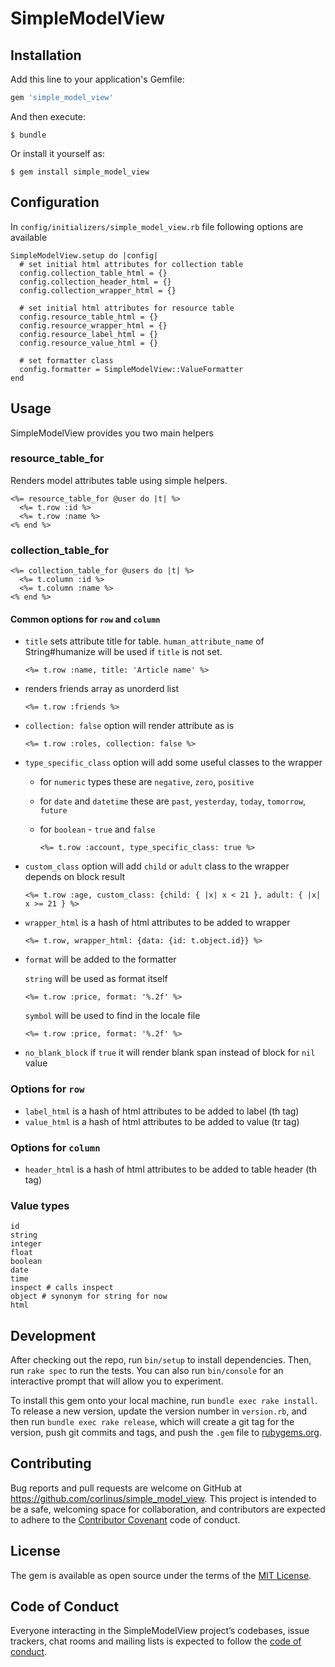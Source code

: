 # SimpleModelView

## Installation

Add this line to your application's Gemfile:

```ruby
gem 'simple_model_view'
```

And then execute:

    $ bundle

Or install it yourself as:

    $ gem install simple_model_view

## Configuration

  In `config/initializers/simple_model_view.rb` file following options are available

    SimpleModelView.setup do |config|
      # set initial html attributes for collection table
      config.collection_table_html = {}
      config.collection_header_html = {}
      config.collection_wrapper_html = {}

      # set initial html attributes for resource table
      config.resource_table_html = {}
      config.resource_wrapper_html = {}
      config.resource_label_html = {}
      config.resource_value_html = {}

      # set formatter class
      config.formatter = SimpleModelView::ValueFormatter
    end

## Usage

SimpleModelView provides you two main helpers

### resource_table_for

Renders model attributes table using simple helpers.

    <%= resource_table_for @user do |t| %>
      <%= t.row :id %>
      <%= t.row :name %>
    <% end %>

### collection_table_for

    <%= collection_table_for @users do |t| %>
      <%= t.column :id %>
      <%= t.column :name %>
    <% end %>

#### Common options for `row` and `column`

* `title` sets attribute title for table. `human_attribute_name` of String#humanize will be used if `title` is not set.

    `<%= t.row :name, title: 'Article name' %>`

* renders friends array as unorderd list

    `<%= t.row :friends %>`

* `collection: false` option will render attribute as is

    `<%= t.row :roles, collection: false %>`

* `type_specific_class` option will add some useful classes to the wrapper
  * for `numeric` types these are `negative`, `zero`, `positive`
  * for `date` and `datetime` these are `past`, `yesterday`, `today`, `tomorrow`, `future`
  * for `boolean` - `true` and `false`

    `<%= t.row :account, type_specific_class: true %>`

* `custom_class` option will add `child` or `adult` class to the wrapper depends on block result

    `<%= t.row :age, custom_class: {child: { |x| x < 21 }, adult: { |x| x >= 21 } %>`

* `wrapper_html` is a hash of html attributes to be added to wrapper

    `<%= t.row, wrapper_html: {data: {id: t.object.id}} %>`

* `format` will be added to the formatter

  `string` will be used as format itself

    `<%= t.row :price, format: '%.2f' %>`

  `symbol` will be used to find in the locale file

    `<%= t.row :price, format: '%.2f' %>`

* `no_blank_block` if `true` it will render blank span instead of block for `nil` value

### Options for `row`

* `label_html` is a hash of html attributes to be added to label (th tag)
* `value_html` is a hash of html attributes to be added to value (tr tag)

### Options for `column`

* `header_html` is a hash of html attributes to be added to table header (th tag)

### Value types

    id
    string
    integer
    float
    boolean
    date
    time
    inspect # calls inspect
    object # synonym for string for now
    html

## Development

After checking out the repo, run `bin/setup` to install dependencies. Then, run `rake spec` to run the tests. You can also run `bin/console` for an interactive prompt that will allow you to experiment.

To install this gem onto your local machine, run `bundle exec rake install`. To release a new version, update the version number in `version.rb`, and then run `bundle exec rake release`, which will create a git tag for the version, push git commits and tags, and push the `.gem` file to [rubygems.org](https://rubygems.org).

## Contributing

Bug reports and pull requests are welcome on GitHub at https://github.com/corlinus/simple_model_view. This project is intended to be a safe, welcoming space for collaboration, and contributors are expected to adhere to the [Contributor Covenant](http://contributor-covenant.org) code of conduct.

## License

The gem is available as open source under the terms of the [MIT License](https://opensource.org/licenses/MIT).

## Code of Conduct

Everyone interacting in the SimpleModelView project’s codebases, issue trackers, chat rooms and mailing lists is expected to follow the [code of conduct](https://github.com/corlinus/simple_model_view/blob/master/CODE_OF_CONDUCT.md).
